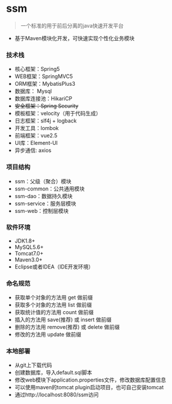 # ssm

> 一个标准的用于前后分离的java快速开发平台
- 基于Maven模块化开发，可快速实现个性化业务模块

### 技术栈
- 核心框架：Spring5
- WEB框架：SpringMVC5
- ORM框架：MybatisPlus3
- 数据库： Mysql
- 数据库连接池：HikariCP
- ~~安全框架：Spring Security~~
- 模板框架：velocity（用于代码生成）
- 日志框架：slf4j + logback
- 开发工具：lombok
- 前端框架：vue2.5
- UI库：Element-UI
- 异步通信: axios

### 项目结构
- ssm：父级（聚合）模块
- ssm-common：公共通用模块
- ssm-dao：数据持久模块
- ssm-service：服务层模块
- ssm-web：控制层模块

### 软件环境
- JDK1.8+
- MySQL5.6+
- Tomcat7.0+
- Maven3.0+
- Eclipse或者IDEA（IDE开发环境）

### 命名规范
-  获取单个对象的方法用 get 做前缀
-  获取多个对象的方法用 list 做前缀
-  获取统计值的方法用 count 做前缀
-  插入的方法用 save(推荐) 或 insert 做前缀
-  删除的方法用 remove(推荐) 或 delete 做前缀
-  修改的方法用 update 做前缀

### 本地部署
- 从git上下载代码
- 创建数据库，导入default.sql脚本
- 修改web模块下application.properties文件，修改数据库配置信息
- 可以使用maven的tomcat plugin启动项目，也可自己安装tomcat
- 通过http://localhost:8080/ssm访问

